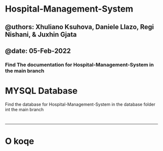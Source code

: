 # Hospital-Management-System
## @uthors: Xhuliano Ksuhova, Daniele Llazo, Regi Nishani, & Juxhin Gjata   

## @date: 05-Feb-2022

### Find The documentation for Hospital-Management-System in the main branch

#

 # MYSQL Database 

 Find the database for Hospital-Management-System in the database folder int the main branch
 #
<hr>
<h1>O koqe</h1>
